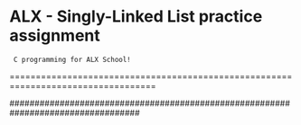 ALX - Singly-Linked List practice assignment
===========================
     C programming for ALX School!
==================================================================================


##################################################################################